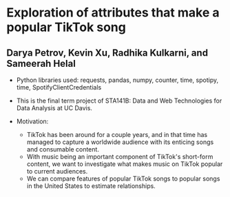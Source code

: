 # Exploration of attributes that make a popular TikTok song
## Darya Petrov, Kevin Xu, Radhika Kulkarni, and Sameerah Helal

* Python libraries used: requests, pandas, numpy, counter, time, spotipy, time, SpotifyClientCredentials

* This is the final term project of STA141B: Data and Web Technologies for Data Analysis at UC Davis. 
* Motivation:
  - TikTok has been around for a couple years, and in that time has managed to capture a worldwide audience with its enticing songs and consumable content.
  - With music being an important component of TikTok's short-form content, we want to investigate what makes music on TikTok popular to current audiences.
  - We can compare features of popular TikTok songs to popular songs in the United States to estimate relationships.
